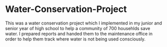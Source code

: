 # Water-Conservation-Project

This was a water conservation project which I implemented in my junior and senior year of high school to help a community of 700 househlds save water. I prepared reports and handed them to the maintenance office in order to help them track where water is not being used consciously. 
